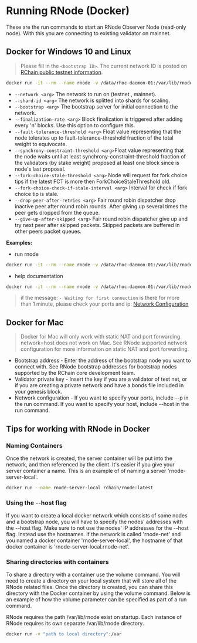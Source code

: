 # Running RNode (Docker)

These are the run commands to start an RNode Observer Node (read-only node). With this you are connecting to existing validator on mainnet.

## Docker for Windows 10 and Linux

> Please fill in the `<bootstrap ID>`. The current network ID is posted on [RChain public testnet information](https://rchain.atlassian.net/wiki/spaces/CORE/pages/678756429/RChain+public+testnet+information).

```bash
docker run -it --rm --name rnode -v /data/rhoc-daemon-01:/var/lib/rnode rchain/rnode:latest run --network <args> --shard-id <args> --bootstrap <args> -finalization-rate <args> --fault-tolerance-threshold <args> --synchrony-constraint-threshold <args> --fork-choice-stale-threshold <args> --fork-choice-check-if-stale-interval <args> --drop-peer-after-retries <args> --give-up-after-skipped <args>
```

- `--network <arg>` The network to run on (testnet , mainnet).
- `--shard-id <arg>` The network is splitted into shards for scaling.
- `--bootstrap <arg>` The bootstrap server for initial connection to the network.
- `--finalization-rate <arg>` Block finalization is triggered after adding every 'n' blocks. Use this option to configure this.
- `--fault-tolerance-threshold <arg>` Float value representing that the node tolerates up to fault-tolerance-threshold fraction of the total weight to equivocate.
- `--synchrony-constraint-threshold <arg>`Float value representing that the node waits until at least synchrony-constraint-threshold fraction of the validators (by stake weight) proposed at least one block since is node's last proposal.
- `--fork-choice-stale-threshold <arg>` Node will request for fork choice tips if the latest FCT is more then ForkChoiceStaleThreshold old.
- `--fork-choice-check-if-stale-interval <arg>` Interval for check if fork choice tip is stale.
- `--drop-peer-after-retries <arg>` Fair round robin dispatcher drop inactive peer after round robin rounds. After giving up several times the peer gets dropped from the queue.
- `--give-up-after-skipped <arg>` Fair round robin dispatcher give up and try next peer after skipped packets. Skipped packets are buffered in other peers packet queues.

**Examples:**

- run rnode

```bash
docker run -it --rm --name rnode -v /data/rhoc-daemon-01:/var/lib/rnode rchain/rnode:latest run --network mainnet --shard-id root --bootstrap "rnode://487e2c0c519b450b61253dea0a23b4d184a50089@node0.root-shard.mainnet.rchain.coop?protocol=40400&discovery=40404" --finalization-rate 1 --fault-tolerance-threshold -1 --synchrony-constraint-threshold 0 --fork-choice-stale-threshold 30minutes --fork-choice-check-if-stale-interval 30minutes --drop-peer-after-retries 0 --give-up-after-skipped 0
```

- help documentation

```bash
docker run -it --rm --name rnode -v /data/rhoc-daemon-01:/var/lib/rnode rchain/rnode:latest --help
```

> if the message: `- Waiting for first connection` is there for more than 1 minute, please check your ports and ip: [Network Configuration](/docs/network-configuration)

## Docker for Mac

> Docker for Mac will only work with static NAT and port forwarding. network=host does not work on Mac. See RNode supported network configuration for more information on static NAT and port forwarding.

- Bootstrap address - Enter the address of the bootstrap node you want to connect with. See RNode bootstrap addresses for bootstrap nodes supported by the RChain core development team.
- Validator private key - Insert the key if you are a validator of test net, or if you are creating a private network and have a bonds file included in your genesis block.
- Network configuration - If you want to specify your ports, include --p in the run command. If you want to specify your host, include --host in the run command.

## Tips for working with RNode in Docker

### Naming Containers

Once the network is created, the server container will be put into the network, and then referenced by the client. It's easier if you give your server container a name. This is an example of of naming a server 'rnode-server-local'.

```bash
docker run --name rnode-server-local rchain/rnode:latest
```

### Using the --host flag

If you want to create a local docker network which consists of some nodes and a bootstrap node, you will have to specify the nodes' addresses with the --host flag. Make sure to not use the nodes' IP addresses for the --host flag. Instead use the hostnames. If the network is called 'rnode-net' and you named a docker container 'rnode-server-local', the hostname of that docker container is 'rnode-server-local.rnode-net'.

### Sharing directories with containers

To share a directory with a container use the volume command. You will need to create a directory on your local system that will store all of the RNode related files. Once the directory is created, you can share this directory with the Docker container by using the volume command. Below is an example of how the volume parameter can be specified as part of a run command.

RNode requires the path /var/lib/rnode exist on startup. Each instance of RNode requires its own separate /var/lib/rnode directory.

```bash
docker run -v "path to local directory":/var
```
